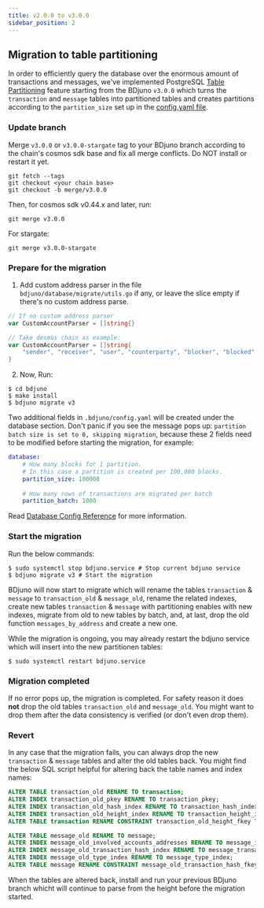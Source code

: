```yaml
---
title: v2.0.0 to v3.0.0
sidebar_position: 2
---
```


## Migration to table partitioning
In order to efficiently query the database over the enormous amount of transactions and messages,
we've implemented PostgreSQL [Table Partitioning](https://www.postgresql.org/docs/10/ddl-partitioning.html) feature
starting from the BDjuno `v3.0.0` which turns the `transaction` and `message` tables into partitioned
tables and creates partitions according to the `partition_size` set up in the [config.yaml file](./../config/config.md#database). 

### Update branch
Merge `v3.0.0` or `v3.0.0-stargate` tag to your BDjuno branch according to the chain's cosmos sdk base and fix all merge conflicts. 
Do NOT install or restart it yet.
```
git fetch --tags
git checkout <your chain base>
git checkout -b merge/v3.0.0
```

Then, for cosmos sdk v0.44.x and later, run:
```
git merge v3.0.0
```
For stargate:
```
git merge v3.0.0-stargate
```

### Prepare for the migration
1. Add custom address parser in the file `bdjuno/database/migrate/utils.go` if any, 
or leave the slice empty if there's no custom address parse. 
```go
// If no custom address parser
var CustomAccountParser = []string{}
```
```go
// Take desmos chain as example:
var CustomAccountParser = []string{
	"sender", "receiver", "user", "counterparty", "blocker", "blocked",
}
```
2. Now, Run:
```shell
$ cd bdjuno
$ make install
$ bdjuno migrate v3
```
Two additional fields in `.bdjuno/config.yaml` will be created under the database section. 
Don't panic if you see the message pops up: `partition batch size is set to 0, skipping migration`, 
because these 2 fields need to be modified before starting the migration, for example:
```yaml
database:
    # How many blocks for 1 partition. 
    # In this case a partition is created per 100,000 blocks.
    partition_size: 100000
    
    # How many rows of transactions are migrated per batch 
    partition_batch: 1000 
```
Read [Database Config Reference](./../config/config.md#database) for more information.

### Start the migration
Run the below commands:
```shell
$ sudo systemctl stop bdjuno.service # Stop current bdjuno service
$ bdjuno migrate v3 # Start the migration
```
BDjuno will now start to migrate which will rename the tables `transaction` & `message` to `transaction_old` & `message_old`, 
rename the related indexes, create new tables `transaction` & `message` with partitioning enables with new indexes, migrate from old to new tables by batch, 
and, at last, drop the old function `messages_by_address` and create a new one.

While the migration is ongoing, you may already restart the bdjuno service which will insert into the new partitionen tables:
```shell
$ sudo systemctl restart bdjuno.service 
```


### Migration completed
If no error pops up, the migration is completed. For safety reason it does __not__ drop the old tables `transaction_old` and `message_old`. 
You might want to drop them after the data consistency is verified (or don't even drop them).

### Revert
In any case that the migration fails, you can always drop the new `transaction` & `message` tables and alter the old tables back.
You might find the below SQL script helpful for altering back the table names and index names:
```sql
ALTER TABLE transaction_old RENAME TO transaction;
ALTER INDEX transaction_old_pkey RENAME TO transaction_pkey;
ALTER INDEX transaction_old_hash_index RENAME TO transaction_hash_index;
ALTER INDEX transaction_old_height_index RENAME TO transaction_height_index;
ALTER TABLE transaction RENAME CONSTRAINT transaction_old_height_fkey TO transaction_height_fkey;

ALTER TABLE message_old RENAME TO message;
ALTER INDEX message_old_involved_accounts_addresses RENAME TO message_involved_accounts_addresses;
ALTER INDEX message_old_transaction_hash_index RENAME TO message_transaction_hash_index;
ALTER INDEX message_old_type_index RENAME TO message_type_index;
ALTER TABLE message RENAME CONSTRAINT message_old_transaction_hash_fkey TO message_transaction_hash_fkey;
```

When the tables are altered back, install and run your previous BDjuno branch whicht 
will continue to parse from the height before the migration started.